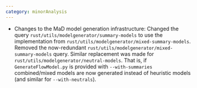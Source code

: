 ```yaml
---
category: minorAnalysis
---
```

* Changes to the MaD model generation infrastructure: Changed the query `rust/utils/modelgenerator/summary-models` to use the implementation from `rust/utils/modelgenerator/mixed-summary-models`. Removed the now-redundant `rust/utils/modelgenerator/mixed-summary-models` query. Similar replacement was made for `rust/utils/modelgenerator/neutral-models`. That is, if `GenerateFlowModel.py` is provided with `--with-summaries` combined/mixed models are now generated instead of heuristic models (and similar for `--with-neutrals`).
